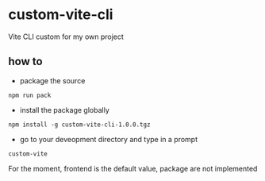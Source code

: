 # custom-vite-cli

Vite CLI custom for my own project

## how to

- package the source

```
npm run pack
```

- install the package globally

```
npm install -g custom-vite-cli-1.0.0.tgz
```

- go to your deveopment directory and type in a prompt

```
custom-vite
```

For the moment, frontend is the default value, package are not implemented
